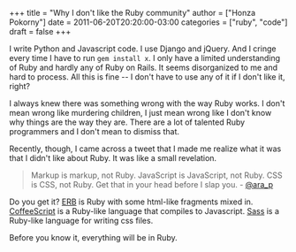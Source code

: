 +++
title = "Why I don't like the Ruby community"
author = ["Honza Pokorny"]
date = 2011-06-20T20:20:00-03:00
categories = ["ruby", "code"]
draft = false
+++

I write Python and Javascript code. I use Django and jQuery. And I cringe every
time I have to run `gem install x`. I only have a limited understanding of
Ruby and hardly any of Ruby on Rails. It seems disorganized to me and hard to
process. All this is fine -- I don't have to use any of it if I don't like it,
right?

I always knew there was something wrong with the way Ruby works. I don't mean
wrong like murdering children, I just mean wrong like I don't know why things
are the way they are. There are a lot of talented Ruby programmers and I don't
mean to dismiss that.

Recently, though, I came across a tweet that I made me realize what it was that
I didn't like about Ruby. It was like a small revelation.

> Markup is markup, not Ruby. JavaScript is JavaScript, not Ruby. CSS is CSS,
> not Ruby. Get that in your head before I slap you. - [@ara\_p](https://twitter.com/#!/ara%5Fp/status/81425173965832193)

Do you get it? [ERB](http://ruby-doc.org/stdlib/libdoc/erb/rdoc/classes/ERB.html) is Ruby with some html-like fragments mixed in.
[CoffeeScript](http://jashkenas.github.com/coffee-script/) is a Ruby-like language that compiles to Javascript. [Sass](http://sass-lang.com/) is
a Ruby-like language for writing css files.

Before you know it, everything will be in Ruby.
